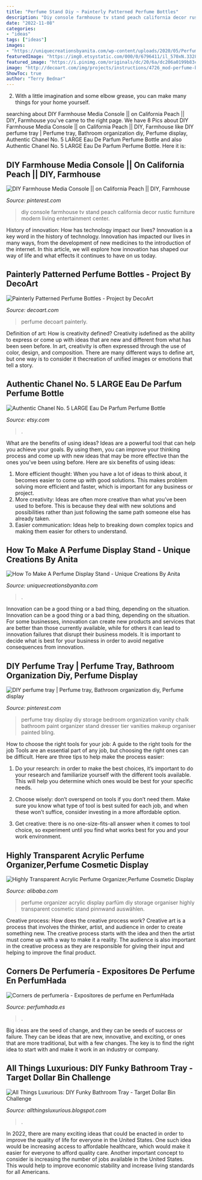 ```yaml
---
title: "Perfume Stand Diy ~ Painterly Patterned Perfume Bottles"
description: "Diy console farmhouse tv stand peach california decor rustic furniture modern living entertainment center"
date: "2022-11-08"
categories:
- "ideas"
tags: ["ideas"]
images:
- "https://uniquecreationsbyanita.com/wp-content/uploads/2020/05/Perfume-display-stand-22.jpg"
featuredImage: "https://img0.etsystatic.com/000/0/6796411/il_570xN.332804526.jpg"
featured_image: "https://i.pinimg.com/originals/dc/20/6a/dc206a0199b83cb8ea0f3c4ff395c717.jpg"
image: "http://decoart.com/img/projects/instructions/4726_mod-perfume-bottles_instruction_image_3.jpg"
ShowToc: true
author: "Terry Bednar"
---
```



2. With a little imagination and some elbow grease, you can make many things for your home yourself.

	

		
searching about DIY Farmhouse Media Console || on California Peach || DIY, Farmhouse you've came to the right page. We have 8 Pics about DIY Farmhouse Media Console || on California Peach || DIY, Farmhouse like DIY perfume tray | Perfume tray, Bathroom organization diy, Perfume display, Authentic Chanel No. 5 LARGE Eau De Parfum Perfume Bottle and also Authentic Chanel No. 5 LARGE Eau De Parfum Perfume Bottle. Here it is:
		
    
## DIY Farmhouse Media Console || On California Peach || DIY, Farmhouse

<img loading=lazy src="https://i.pinimg.com/originals/d7/1c/80/d71c8015bc6e6b20c53c031bca7d7211.png" onerror="this.onerror=null;this.src='https://tse2.mm.bing.net/th?id=OIP.qQDucYghZ19M3Q4dbux-bgHaLH&amp;pid=15.1';" alt="DIY Farmhouse Media Console || on California Peach || DIY, Farmhouse">

_Source: pinterest.com_

>diy console farmhouse tv stand peach california decor rustic furniture modern living entertainment center. 

	

History of innovation: How has technology impact our lives?
Innovation is a key word in the history of technology. Innovation has impacted our lives in many ways, from the development of new medicines to the introduction of the internet. In this article, we will explore how innovation has shaped our way of life and what effects it continues to have on us today.

    
## Painterly Patterned Perfume Bottles - Project By DecoArt

<img loading=lazy src="http://decoart.com/img/projects/instructions/4726_mod-perfume-bottles_instruction_image_3.jpg" onerror="this.onerror=null;this.src='https://tse4.mm.bing.net/th?id=OIP.zvTz7-oiSinvoQus1Z_9VgHaKG&amp;pid=15.1';" alt="Painterly Patterned Perfume Bottles - Project by DecoArt">

_Source: decoart.com_

>perfume decoart painterly. 

	

Definition of art: How is creativity defined?
Creativity isdefined as the ability to express or come up with ideas that are new and different from what has been seen before. In art, creativity is often expressed through the use of color, design, and composition. There are many different ways to define art, but one way is to consider it thecreation of unified images or emotions that tell a story.

    
## Authentic Chanel No. 5 LARGE Eau De Parfum Perfume Bottle

<img loading=lazy src="https://img0.etsystatic.com/000/0/6796411/il_570xN.332804526.jpg" onerror="this.onerror=null;this.src='https://tse4.mm.bing.net/th?id=OIP.TnnAxOY2zcQEqzKJEfv1xQHaJ4&amp;pid=15.1';" alt="Authentic Chanel No. 5 LARGE Eau De Parfum Perfume Bottle">

_Source: etsy.com_

>. 

	

What are the benefits of using ideas?
Ideas are a powerful tool that can help you achieve your goals. By using them, you can improve your thinking process and come up with new ideas that may be more effective than the ones you’ve been using before. Here are six benefits of using ideas: 
1. More efficient thought: When you have a lot of ideas to think about, it becomes easier to come up with good solutions. This makes problem solving more efficient and faster, which is important for any business or project. 
2. More creativity: Ideas are often more creative than what you’ve been used to before. This is because they deal with new solutions and possibilities rather than just following the same path someone else has already taken. 
3. Easier communication: Ideas help to breaking down complex topics and making them easier for others to understand.

    
## How To Make A Perfume Display Stand - Unique Creations By Anita

<img loading=lazy src="https://uniquecreationsbyanita.com/wp-content/uploads/2020/05/Perfume-display-stand-22.jpg" onerror="this.onerror=null;this.src='https://tse3.mm.bing.net/th?id=OIP.ExAvGPhNtpiEM81EOfc4VQHaHa&amp;pid=15.1';" alt="How To Make A Perfume Display Stand - Unique Creations By Anita">

_Source: uniquecreationsbyanita.com_

>. 

	

Innovation can be a good thing or a bad thing, depending on the situation.
Innovation can be a good thing or a bad thing, depending on the situation. For some businesses, innovation can create new products and services that are better than those currently available, while for others it can lead to innovation failures that disrupt their business models. It is important to decide what is best for your business in order to avoid negative consequences from innovation.

    
## DIY Perfume Tray | Perfume Tray, Bathroom Organization Diy, Perfume Display

<img loading=lazy src="https://i.pinimg.com/originals/dc/20/6a/dc206a0199b83cb8ea0f3c4ff395c717.jpg" onerror="this.onerror=null;this.src='https://tse2.mm.bing.net/th?id=OIP.eKFCwi3HNQC16_6b3xQdbgHaJ4&amp;pid=15.1';" alt="DIY perfume tray | Perfume tray, Bathroom organization diy, Perfume display">

_Source: pinterest.com_

>perfume tray display diy storage bedroom organization vanity chalk bathroom paint organizer stand dresser tier vanities makeup organiser painted bling. 

	

How to choose the right tools for your job: A guide to the right tools for the job
Tools are an essential part of any job, but choosing the right ones can be difficult. Here are three tips to help make the process easier:
1. Do your research: in order to make the best choices, it’s important to do your research and familiarize yourself with the different tools available. This will help you determine which ones would be best for your specific needs.

2. Choose wisely: don’t overspend on tools if you don’t need them. Make sure you know what type of tool is best suited for each job, and when these won’t suffice, consider investing in a more affordable option.

3. Get creative: there is no one-size-fits-all answer when it comes to tool choice, so experiment until you find what works best for you and your work environment.

    
## Highly Transparent Acrylic Perfume Organizer,Perfume Cosmetic Display

<img loading=lazy src="https://sc01.alicdn.com/kf/HTB16t.hKVXXXXbdXpXXq6xXFXXX8/224623522/HTB16t.hKVXXXXbdXpXXq6xXFXXX8.jpg" onerror="this.onerror=null;this.src='https://tse1.mm.bing.net/th?id=OIP.I94hqygVbiRKPRO6_fgk3wHaI8&amp;pid=15.1';" alt="Highly Transparent Acrylic Perfume Organizer,Perfume Cosmetic Display">

_Source: alibaba.com_

>perfume organizer acrylic display parfüm diy storage organiser highly transparent cosmetic stand pinnwand auswählen. 

	

Creative process: How does the creative process work?
Creative art is a process that involves the thinker, artist, and audience in order to create something new. The creative process starts with the idea and then the artist must come up with a way to make it a reality. The audience is also important in the creative process as they are responsible for giving their input and helping to improve the final product.

    
## Corners De Perfumería - Expositores De Perfume En PerfumHada

<img loading=lazy src="https://www.perfumhada.es/media/wysiwyg/Place-Envasado-mont.png" onerror="this.onerror=null;this.src='https://tse4.mm.bing.net/th?id=OIP.-nneAkd1ozJZfhxJIQmFKwHaE6&amp;pid=15.1';" alt="Corners de perfumería - Expositores de perfume en PerfumHada">

_Source: perfumhada.es_

>. 

	

Big ideas are the seed of change, and they can be seeds of success or failure. They can be ideas that are new, innovative, and exciting, or ones that are more traditional, but with a few changes. The key is to find the right idea to start with and make it work in an industry or company.

    
## All Things Luxurious: DIY Funky Bathroom Tray - Target Dollar Bin Challenge

<img loading=lazy src="http://3.bp.blogspot.com/-GpHj94JJZ7w/UDIpNyEtvqI/AAAAAAAACoA/bI_1I0H0LH0/s640/one+finished.jpg" onerror="this.onerror=null;this.src='https://tse2.mm.bing.net/th?id=OIP.F_SQ1e9YSoK89crth6eAfAHaHa&amp;pid=15.1';" alt="All Things Luxurious: DIY Funky Bathroom Tray - Target Dollar Bin Challenge">

_Source: allthingsluxurious.blogspot.com_

>. 

	

In 2022, there are many exciting ideas that could be enacted in order to improve the quality of life for everyone in the United States. One such idea would be increasing access to affordable healthcare, which would make it easier for everyone to afford quality care. Another important concept to consider is increasing the number of jobs available in the United States. This would help to improve economic stability and increase living standards for all Americans.

